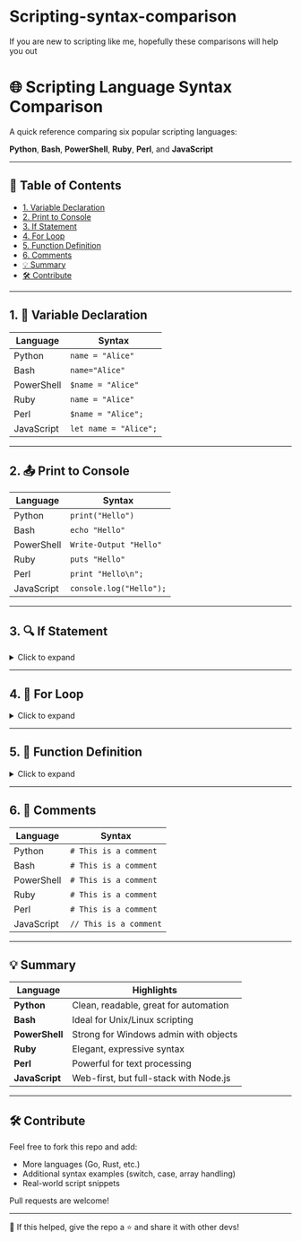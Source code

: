 # Scripting-syntax-comparison
If you are new to scripting like me, hopefully these comparisons will help you out

# 🌐 Scripting Language Syntax Comparison

A quick reference comparing six popular scripting languages:

**Python**, **Bash**, **PowerShell**, **Ruby**, **Perl**, and **JavaScript**

---

## 📌 Table of Contents

- [1. Variable Declaration](#1-variable-declaration)
- [2. Print to Console](#2-print-to-console)
- [3. If Statement](#3-if-statement)
- [4. For Loop](#4-for-loop)
- [5. Function Definition](#5-function-definition)
- [6. Comments](#6-comments)
- [💡 Summary](#-summary)
- [🛠️ Contribute](#️-contribute)

---

## 1. 🧠 Variable Declaration

| Language     | Syntax                        |
|--------------|-------------------------------|
| Python       | `name = "Alice"`              |
| Bash         | `name="Alice"`                |
| PowerShell   | `$name = "Alice"`             |
| Ruby         | `name = "Alice"`              |
| Perl         | `$name = "Alice";`            |
| JavaScript   | `let name = "Alice";`         |

---

## 2. 📤 Print to Console

| Language     | Syntax                          |
|--------------|---------------------------------|
| Python       | `print("Hello")`                |
| Bash         | `echo "Hello"`                  |
| PowerShell   | `Write-Output "Hello"`          |
| Ruby         | `puts "Hello"`                  |
| Perl         | `print "Hello\n";`              |
| JavaScript   | `console.log("Hello");`         |

---

## 3. 🔍 If Statement

<details>
<summary>Click to expand</summary>

```python
if x == 5:
    print("yes")
```

```bash
if [ "$x" -eq 5 ]; then echo "yes"; fi
```

```powershell
if ($x -eq 5) { Write-Output "yes" }
```

```ruby
if x == 5
  puts "yes"
end
```

```perl
if ($x == 5) {
    print "yes\n";
}
```

```javascript
if (x === 5) {
    console.log("yes");
}
```

</details>

---

## 4. 🔁 For Loop

<details>
<summary>Click to expand</summary>

```python
for i in range(3):
    print(i)
```

```bash
for i in {0..2}; do echo $i; done
```

```powershell
for ($i=0; $i -lt 3; $i++) { $i }
```

```ruby
3.times { |i| puts i }
```

```perl
for ($i = 0; $i < 3; $i++) {
    print "$i\n";
}
```

```javascript
for (let i = 0; i < 3; i++) {
    console.log(i);
}
```

</details>

---

## 5. 🧹 Function Definition

<details>
<summary>Click to expand</summary>

```python
def greet():
    print("Hi")
```

```bash
greet() { echo "Hi"; }
```

```powershell
function Greet {
    Write-Output "Hi"
}
```

```ruby
def greet
  puts "Hi"
end
```

```perl
sub greet {
    print "Hi\n";
}
```

```javascript
function greet() {
    console.log("Hi");
}
```

</details>

---

## 6. 💬 Comments

| Language     | Syntax                 |
|--------------|------------------------|
| Python       | `# This is a comment`  |
| Bash         | `# This is a comment`  |
| PowerShell   | `# This is a comment`  |
| Ruby         | `# This is a comment`  |
| Perl         | `# This is a comment`  |
| JavaScript   | `// This is a comment` |

---

## 💡 Summary

| Language     | Highlights |
|--------------|-----------|
| **Python**   | Clean, readable, great for automation |
| **Bash**     | Ideal for Unix/Linux scripting |
| **PowerShell** | Strong for Windows admin with objects |
| **Ruby**     | Elegant, expressive syntax |
| **Perl**     | Powerful for text processing |
| **JavaScript** | Web-first, but full-stack with Node.js |

---

## 🛠️ Contribute

Feel free to fork this repo and add:
- More languages (Go, Rust, etc.)
- Additional syntax examples (switch, case, array handling)
- Real-world script snippets

Pull requests are welcome!

---

🌟 If this helped, give the repo a ⭐ and share it with other devs!

